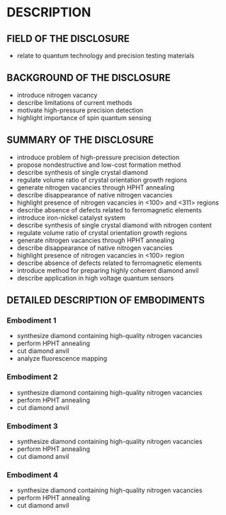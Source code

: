 # DESCRIPTION

## FIELD OF THE DISCLOSURE

- relate to quantum technology and precision testing materials

## BACKGROUND OF THE DISCLOSURE

- introduce nitrogen vacancy
- describe limitations of current methods
- motivate high-pressure precision detection
- highlight importance of spin quantum sensing

## SUMMARY OF THE DISCLOSURE

- introduce problem of high-pressure precision detection
- propose nondestructive and low-cost formation method
- describe synthesis of single crystal diamond
- regulate volume ratio of crystal orientation growth regions
- generate nitrogen vacancies through HPHT annealing
- describe disappearance of native nitrogen vacancies
- highlight presence of nitrogen vacancies in <100> and <311> regions
- describe absence of defects related to ferromagnetic elements
- introduce iron-nickel catalyst system
- describe synthesis of single crystal diamond with nitrogen content
- regulate volume ratio of crystal orientation growth regions
- generate nitrogen vacancies through HPHT annealing
- describe disappearance of native nitrogen vacancies
- highlight presence of nitrogen vacancies in <100> region
- describe absence of defects related to ferromagnetic elements
- introduce method for preparing highly coherent diamond anvil
- describe application in high voltage quantum sensors

## DETAILED DESCRIPTION OF EMBODIMENTS

### Embodiment 1

- synthesize diamond containing high-quality nitrogen vacancies
- perform HPHT annealing
- cut diamond anvil
- analyze fluorescence mapping

### Embodiment 2

- synthesize diamond containing high-quality nitrogen vacancies
- perform HPHT annealing
- cut diamond anvil

### Embodiment 3

- synthesize diamond containing high-quality nitrogen vacancies
- perform HPHT annealing
- cut diamond anvil

### Embodiment 4

- synthesize diamond containing high-quality nitrogen vacancies
- perform HPHT annealing
- cut diamond anvil

